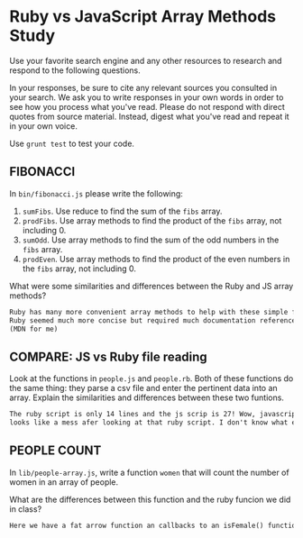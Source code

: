 # Ruby vs JavaScript Array Methods Study

Use your favorite search engine and any other resources to research and
respond to the following questions.

In your responses, be sure to cite any relevant sources you consulted in your
search. We ask you to write responses in your own words in order to see how you
process what you've read. Please do not respond with direct quotes from source
material. Instead, digest what you've read and repeat it in your own voice.

Use `grunt test` to test your code.


## FIBONACCI

In `bin/fibonacci.js` please write the following:
1. `sumFibs`. Use reduce to find the sum of the `fibs` array.
2. `prodFibs`. Use array methods to find the product of the `fibs` array,
    not including 0.
3. `sumOdd`. Use array methods to find the sum of the odd numbers in the
    `fibs` array.
4. `prodEven`. Use array methods to find the product of the even numbers in the
    `fibs` array, not including 0.


What were some similarities and differences between the Ruby and JS array methods?

```md
Ruby has many more convenient array methods to help with these simple functions.
Ruby seemed much more concise but required much documentation reference
(MDN for me)

```

## COMPARE: JS vs Ruby file reading

Look at the functions in `people.js` and `people.rb`. Both of these functions do
the same thing: they parse a csv file and enter the pertinent data into an array.
Explain the similarities and differences between these two funtions.

```md
The ruby script is only 14 lines and the js scrip is 27! Wow, javascript really
looks like a mess afer looking at that ruby script. I don't know what else to say.
```

## PEOPLE COUNT

In `lib/people-array.js`, write a function `women` that will count the number of
women in an array of people.

What are the differences between this function and the ruby funcion we did
in class?

```md
Here we have a fat arrow function an callbacks to an isFemale() function
```
